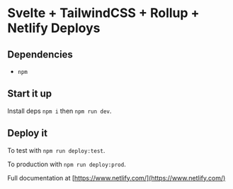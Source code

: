 # Svelte + TailwindCSS + Rollup + Netlify Deploys

## Dependencies

- `npm`
  
## Start it up

Install deps `npm i` then `npm run dev`.

## Deploy it

To test with `npm run deploy:test`.

To production with `npm run deploy:prod`.

Full documentation at [https://www.netlify.com/](https://www.netlify.com/)